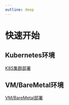 ```yaml
---
outline: deep
---
```


# 快速开始

## Kubernetes环境

[K8S集群部署](/guide/deployment-k8s)

## VM/BareMetal环境

[VM/BareMetal部署](/guide/deployment-vm)